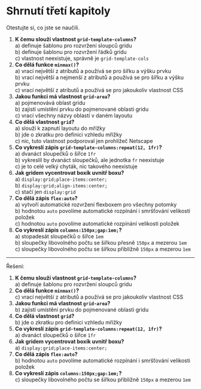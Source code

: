 # Shrnutí třetí kapitoly

Otestujte si, co jste se naučili.

1. **K čemu slouží vlastnost `grid-template-columns`?**  
a) definuje šablonu pro rozvržení sloupců gridu  
b) definuje šablonu pro rozvržení řádků gridu  
c) vlastnost neexistuje, správně je `grid-template-cols`
1. **Co dělá funkce `minmax()`?**  
a) vrací největší z atributů a používá se pro šířku a výšku prvku  
b) vrací největší a nejmenší z atributů a používá se pro šířku a výšku prvku  
c) vrací největší z atributů a používá se pro jakoukoliv vlastnost CSS
1. **Jakou funkci má vlastnost `grid-area`?**  
a) pojmenovává oblast gridu  
b) zajistí umístění prvku do pojmenované oblasti gridu  
c) vrací všechny názvy oblastí v daném layoutu
1. **Co dělá vlastnost `grid`?**  
a) slouží k zapnutí layoutu do mřížky  
b) jde o zkratku pro definici vzhledu mřížky  
c) nic, tuto vlastnost podporoval jen prohlížeč Netscape
1. **Co vykreslí zápis `grid-template-columns:repeat(12, 1fr)`?**  
a) dvanáct sloupečků o šířce `1fr`  
b) vykreslil by dvanáct sloupečků, ale jednotka `fr` neexistuje  
c) je to celé velký chyták, nic takového neexistuje
1. **Jak gridem vycentrovat boxík uvnitř boxu?**  
a) `display:grid;place-items:center;`  
b) `display:grid;align-items:center;`  
c) stačí jen `display:grid`
1. **Co dělá zápis `flex:auto`?**  
a) vytvoří automatické rozvržení flexboxem pro všechny potomky  
b) hodnotou `auto` povolíme automatické rozpínání i smršťování velikosti položek  
c) hodnotou `auto` povolíme automatické rozpínání velikosti položek  
1. **Co vykreslí zápis `columns:150px;gap:1em;`?**  
a) stopadesát sloupečků o šířce `1em`  
b) sloupečky libovolného počtu se šířkou přesně `150px` a mezerou `1em`  
c) sloupečky libovolného počtu se šířkou přibližně `150px` a mezerou `1em`

---

Řešení:

1. **K čemu slouží vlastnost `grid-template-columns`?**  
a) definuje šablonu pro rozvržení sloupců gridu
1. **Co dělá funkce `minmax()`?**  
c) vrací největší z atributů a používá se pro jakoukoliv vlastnost CSS
1. **Jakou funkci má vlastnost `grid-area`?**  
b) zajistí umístění prvku do pojmenované oblasti gridu
1. **Co dělá vlastnost `grid`?**  
b) jde o zkratku pro definici vzhledu mřížky
1. **Co vykreslí zápis `grid-template-columns:repeat(12, 1fr)`?**  
a) dvanáct sloupečků o šířce `1fr`
1. **Jak gridem vycentrovat boxík uvnitř boxu?**  
a) `display:grid;place-items:center;`
1. **Co dělá zápis `flex:auto`?**  
b) hodnotou `auto` povolíme automatické rozpínání i smršťování velikosti položek
1. **Co vykreslí zápis `columns:150px;gap:1em;`?**  
c) sloupečky libovolného počtu se šířkou přibližně `150px` a mezerou `1em`
